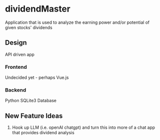 # dividendMaster

Application that is used to analyze the earning power and/or potential of given stocks' dividends

## Design

API driven app

### Frontend

Undecided yet - perhaps Vue.js

### Backend

Python
SQLite3 Database


## New Feature Ideas

1. Hook up LLM (i.e. openAI chatgpt) and turn this into more of a chat app that provides dividend analysis
